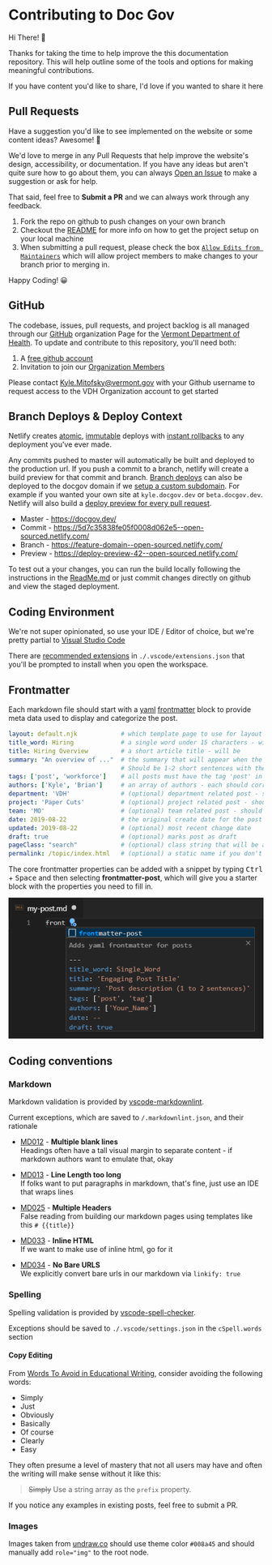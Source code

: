 # Contributing to Doc Gov

Hi There! 👋

Thanks for taking the time to help improve the this documentation repository.  This will help outline some of the tools and options for making meaningful contributions.

If you have content you'd like to share, I'd love if you wanted to share it here

## Pull Requests

Have a suggestion you'd like to see implemented on the website or some content ideas? Awesome! 🎉

We'd love to merge in any Pull Requests that help improve the website's design, accessibility, or documentation.  If you have any ideas but aren't quite sure how to go about them, you can always [Open an Issue](https://github.com/VermontDepartmentOfHealth/docs/issues/new/choose) to make a suggestion or ask for help.  

That said, feel free to **Submit a PR** and we can always work through any feedback.

1. Fork the repo on github to push changes on your own branch
2. Checkout the [README](/readme/) for more info on how to get the project setup on your local machine
3. When submitting a pull request, please check the box [`Allow Edits from Maintainers`](https://help.github.com/en/articles/allowing-changes-to-a-pull-request-branch-created-from-a-fork) which will allow project members to make changes to your branch prior to merging in.

Happy Coding! 😀

## GitHub

The codebase, issues, pull requests, and project backlog is all managed through our [GitHub](https://github.com/) organization Page for the [Vermont Department of Health](https://github.com/VermontDepartmentOfHealth).  To update and contribute to this repository, you'll need both:

1. A [free github account](https://github.com/join)
2. Invitation to join our [Organization Members](https://github.com/orgs/VermontDepartmentOfHealth/people)

Please contact Kyle.Mitofsky@vermont.gov with your Github username to request access to the VDH Organization account to get started

## Branch Deploys & Deploy Context

Netlify creates [atomic](https://www.netlify.com/docs/versioning-and-rollbacks/#atomic-deploys), [immutable](https://medium.com/netlify/how-netlifys-deploying-and-routing-infrastructure-works-c90adbde3b8d) deploys with [instant rollbacks](https://www.netlify.com/docs/versioning-and-rollbacks/#rollbacks) to any deployment you've ever made.

Any commits pushed to master will automatically be built and deployed to the production url. If you push a commit to a branch, netlify will create a build preview for that commit and branch.  [Branch deploys](https://www.netlify.com/docs/continuous-deployment/#branches-deploys) can also be deployed to the docgov domain if we [setup a custom subdomain](https://app.netlify.com/sites/open-sourced/settings/domain#branch-subdomains).  For example if you wanted your own site at `kyle.docgov.dev` or `beta.docgov.dev`.  Netlify will also build a [deploy preview for every pull request](https://www.netlify.com/blog/2016/07/20/introducing-deploy-previews-in-netlify/).

* Master - https://docgov.dev/
* Commit - https://5d7c35838fe05f0008d062e5--open-sourced.netlify.com/
* Branch - https://feature-domain--open-sourced.netlify.com/
* Preview - https://deploy-preview-42--open-sourced.netlify.com/

To test out a your changes, you can run the build locally following the instructions in the [ReadMe.md](./README.MD) or just commit changes directly on github and view the staged deployment.

## Coding Environment

We're not super opinionated, so use your IDE / Editor of choice, but we're pretty partial to [Visual Studio Code](https://code.visualstudio.com/)

There are [recommended extensions](https://code.visualstudio.com/docs/editor/extension-gallery#_recommended-extensions) in `./.vscode/extensions.json` that you'll be prompted to install when you open the workspace.

## Frontmatter

Each markdown file should start with a [yaml](https://learnxinyminutes.com/docs/yaml/) [frontmatter](https://www.11ty.io/docs/data-frontmatter/) block to provide meta data used to display and categorize the post.

```yaml
layout: default.njk            # which template page to use for layout
title_word: Hiring             # a single word under 15 characters - will be prepended to "doc Gov" on the site title
title: Hiring Overview         # a short article title - will be
summary: "An overview of ..."  # the summary that will appear when the article is referenced elsewhere.  
                               # Should be 1-2 short sentences with the elevator pitch for the article
tags: ['post', 'workforce']    # all posts must have the tag 'post' in addition to at least one other tagging option in /data/taglist
authors: ['Kyle', 'Brian']     # an array of authors - each should correspond to a key in /authors/
department: 'VDH'              # (optional) department related post - should correspond to a key in /departments/
project: 'Paper Cuts'          # (optional) project related post - should correspond to a key in /projects/
team: 'MO'                     # (optional) team related post - should correspond to a key in /teams/
date: 2019-08-22               # the original create date for the post
updated: 2019-08-22            # (optional) most recent change date
draft: true                    # (optional) marks post as draft
pageClass: "search"            # (optional) class string that will be added to document.body
permalink: /topic/index.html   # (optional) a static name if you don't want to use the file's path as the URL
```

The core frontmatter properties can be added with a snippet by typing <kbd>Ctrl</kbd> + <kbd>Space</kbd> and then selecting **frontmatter-post**, which will give you a starter block with the properties you need to fill in.

 ![frontmatter snippet](/assets/images/posts/contributing/snippet.png)

## Coding conventions

### Markdown

Markdown validation is provided by [vscode-markdownlint](https://github.com/DavidAnson/vscode-markdownlint).

Current exceptions, which are saved to `/.markdownlint.json`, and their rationale

* [MD012](https://github.com/markdownlint/markdownlint/blob/master/docs/RULES.md#md012---multiple-consecutive-blank-lines) - **Multiple blank lines**  
  Headings often have a tall visual margin to separate content - if markdown authors want to emulate that, okay

* [MD013](https://github.com/markdownlint/markdownlint/blob/master/docs/RULES.md#md013---line-length) - **Line Length too long**  
  If folks want to put paragraphs in markdown, that's fine, just use an IDE that wraps lines

* [MD025](https://github.com/markdownlint/markdownlint/blob/master/docs/RULES.md#md025---multiple-top-level-headers-in-the-same-document) - **Multiple Headers**  
  False reading from building our markdown pages using templates like this `# {{title}}`

* [MD033](https://github.com/markdownlint/markdownlint/blob/master/docs/RULES.md#md033---inline-html) - **Inline HTML**  
  If we want to make use of inline html, go for it

* [MD034](https://github.com/markdownlint/markdownlint/blob/master/docs/RULES.md#md033---inline-html) - **No Bare URLS**  
  We explicitly convert bare urls in our markdown via `linkify: true`

### Spelling

Spelling validation is provided by [vscode-spell-checker](https://github.com/streetsidesoftware/vscode-spell-checker).

Exceptions should be saved to `./.vscode/settings.json` in the `cSpell.words` section

#### Copy Editing

From [Words To Avoid in Educational Writing](https://css-tricks.com/words-avoid-educational-writing/), consider avoiding the following words:

* Simply
* Just
* Obviously
* Basically
* Of course
* Clearly
* Easy

They often presume a level of mastery that not all users may have and often the writing will make sense without it like this: 

> ~~Simply~~ Use a string array as the `prefix` property.

If you notice any examples in existing posts, feel free to submit a PR.

### Images

Images taken from [undraw.co](https://undraw.co/search) should use theme color `#008a45` and should manually add `role="img"` to the root node.